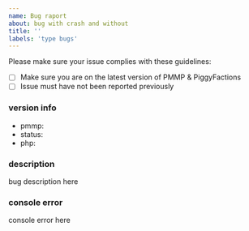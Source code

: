 ```yaml
---
name: Bug raport
about: bug with crash and without
title: ''
labels: 'type bugs'
---
```


Please make sure your issue complies with these guidelines:
- [ ] Make sure you are on the latest version of PMMP & PiggyFactions
- [ ] Issue must have not been reported previously

### version info
* pmmp:
* status:
* php:

### description
bug description here

### console error
console error here
